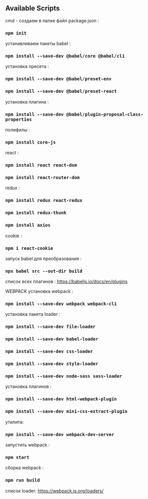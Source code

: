 ## Available Scripts

cmd - создаем в папке файл package.json :

### `npm init`

устанавливаем пакеты babel :

### `npm install --save-dev @babel/core @babel/cli`

установка пресета :

### `npm install --save-dev @babel/preset-env`
### `npm install --save-dev @babel/preset-react`

установка плагина :

### `npm install --save-dev @babel/plugin-proposal-class-properties`

полифилы :
### `npm install core-js`

react :
### `npm install react react-dom`
### `npm install react-router-dom`

redux :
### `npm install redux react-redux`
### `npm install redux-thunk`
### `npm install axios`

cookie :
### `npm i react-cookie`

запуск babel для преобразования :

### `npx babel src --out-dir build`

список всех плагинов :
https://babeljs.io/docs/en/plugins

WEBPACK
установка webpack :
### `npm install --save-dev webpack webpack-cli`
установка пакета loader :
### `npm install --save-dev file-loader`
### `npm install --save-dev babel-loader`
### `npm install --save-dev css-loader`
### `npm install --save-dev style-loader`
### `npm install --save-dev node-sass sass-loader`
установка плагинов :
### `npm install --save-dev html-webpack-plugin`
### `npm install --save-dev mini-css-extract-plugin`
утилита:
### `npm install --save-dev webpack-dev-server`
запустить webpack :
### `npm start`
сборка webpack :
### `npm run build`

список loader:
https://webpack.js.org/loaders/

<!-- собрать webpack :
### `npx webpack` (по умолчанию production сборка)
### `npx webpack --mode development` (development режим) -->


